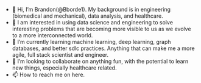 - 👋 Hi, I’m Brandon(@Bborde1).  My background is in engineering (biomedical and mechanical), data analysis, and healthcare.
- 👀 I am interested in using data science and engineering to solve interesting problems that are becoming more visible to us as we evolve to a more interconnected world.
- 🌱 I’m currently learning machine learning, deep learning, graph databases, and better sdlc practices.  Anything that can make me a more agile, full stack scientist and engineer.
- 💞️ I’m looking to collaborate on anything fun, with the potential to learn new things, especially healthcare related.
- 📫 How to reach me on here.

<!---
Bborde1/Bborde1 is a ✨ special ✨ repository because its `README.md` (this file) appears on your GitHub profile.
You can click the Preview link to take a look at your changes.
--->
